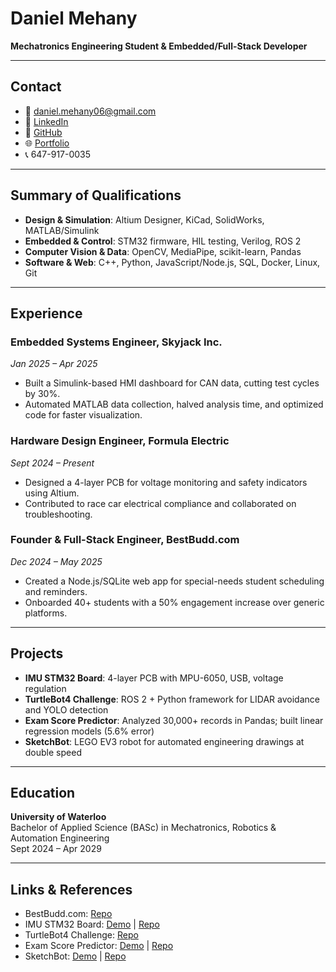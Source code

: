 # Daniel Mehany

**Mechatronics Engineering Student & Embedded/Full-Stack Developer**

---

## Contact

- 📧 daniel.mehany06@gmail.com  
- 🔗 [LinkedIn](https://linkedin.com/in/danielmehany)  
- 🐙 [GitHub](https://github.com/danielmehany)  
- 🌐 [Portfolio](https://daniel-mehany-website.vercel.app/)  
- 📞 647-917-0035

---

## Summary of Qualifications  
- **Design & Simulation**: Altium Designer, KiCad, SolidWorks, MATLAB/Simulink  
- **Embedded & Control**: STM32 firmware, HIL testing, Verilog, ROS 2  
- **Computer Vision & Data**: OpenCV, MediaPipe, scikit-learn, Pandas  
- **Software & Web**: C++, Python, JavaScript/Node.js, SQL, Docker, Linux, Git

---

## Experience

### Embedded Systems Engineer, Skyjack Inc.  
*Jan 2025 – Apr 2025*  
- Built a Simulink-based HMI dashboard for CAN data, cutting test cycles by 30%.  
- Automated MATLAB data collection, halved analysis time, and optimized code for faster visualization.

### Hardware Design Engineer, Formula Electric  
*Sept 2024 – Present*  
- Designed a 4-layer PCB for voltage monitoring and safety indicators using Altium.  
- Contributed to race car electrical compliance and collaborated on troubleshooting.

### Founder & Full-Stack Engineer, BestBudd.com  
*Dec 2024 – May 2025*  
- Created a Node.js/SQLite web app for special-needs student scheduling and reminders.  
- Onboarded 40+ students with a 50% engagement increase over generic platforms.

---

## Projects

- **IMU STM32 Board**: 4-layer PCB with MPU-6050, USB, voltage regulation  
- **TurtleBot4 Challenge**: ROS 2 + Python framework for LIDAR avoidance and YOLO detection  
- **Exam Score Predictor**: Analyzed 30,000+ records in Pandas; built linear regression models (5.6% error)  
- **SketchBot**: LEGO EV3 robot for automated engineering drawings at double speed

---

## Education

**University of Waterloo**  
Bachelor of Applied Science (BASc) in Mechatronics, Robotics & Automation Engineering  
Sept 2024 – Apr 2029

---

## Links & References

- BestBudd.com: [Repo](https://github.com/Danielmehany/BestBudd.com)  
- IMU STM32 Board: [Demo](https://youtu.be/IkNbpcCLPXI) | [Repo](https://github.com/Danielmehany/STM32-PCB)  
- TurtleBot4 Challenge: [Repo](https://github.com/Taha-M567/toyota-hackathon)  
- Exam Score Predictor: [Demo](https://youtu.be/z4NZ33icnHQ) | [Repo](https://github.com/Danielmehany/Student-Exam-Score-Predictor)  
- SketchBot: [Demo](https://youtu.be/GZPdilbF9Fs) | [Repo](https://github.com/Danielmehany/SketchBot)
